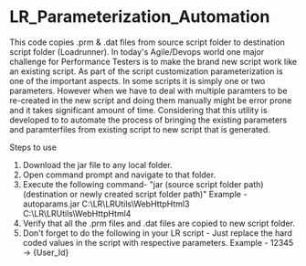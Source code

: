 # LR_Parameterization_Automation
This code copies .prm &amp; .dat files from source script folder to destination script folder (Loadrunner).
In today's Agile/Devops world one major challenge for Performance Testers is to make the brand new script work like an existing script.
As part of the script customization parameterization is one of the important aspects. 
In some scripts it is simply one or two parameters. However when we have to deal with multiple paramters to be re-created 
in the new script and doing them manually might be error prone and it takes significant amount of time.
Considering that this utility is developed to to automate the process of bringing the existing parameters and paramterfiles
from  existing script to new script that is generated.

Steps to use
1. Download the jar file to any local folder.
2. Open command prompt and navigate to that folder.
3. Execute the following  command- "jar (source script folder path) (destination or newly created script folder path)"
Example - autoparams.jar C:\\LR\\LRUtils\\WebHttpHtml3 C:\\LR\\LRUtils\\WebHttpHtml4
4. Verify that all the .prm files and .dat files are copied to new script folder.
5. Don't forget to do the following in your LR script - Just replace the hard coded values in the script with respective parameters. Example - 12345 -> {User_Id}
